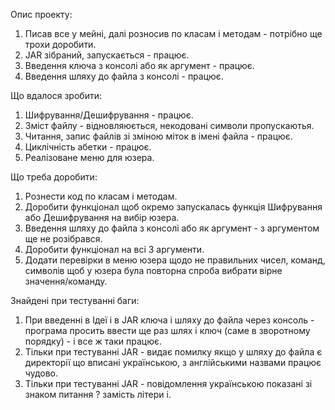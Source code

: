 Опис проекту:
1. Писав все у мейні, далі розносив по класам і методам - потрібно ще трохи доробити.
2. JAR зібраний, запускається - працює.
3. Введення ключа з консолі або як аргумент - працює.
4. Введення шляху до файла з консолі - працює.

Що вдалося зробити:
1. Шифрування/Дешифрування - працює.
2. Зміст файлу - відновляюється, некодовані символи пропускаютья.
3. Читання, запис файлів зі зміною міток в імені файла - працює.
4. Циклічність абетки - працює.
5. Реалізоване меню для юзера.

Що треба доробити:
1. Рознести код по класам і методам.
2. Доробити функціонал щоб окремо запускалась функція Шифрування або Дешифрування на вибір юзера.
3. Введення шляху до файла з консолі або як аргумент - з аргументом ще не розібрався.
4. Доробити функціонал на всі 3 аргументи.
5. Додати перевірки в меню юзера щодо не правильних чисел, команд, символів щоб у юзера була повторна спроба вибрати вірне значення/команду.

Знайдені при тестуванні баги:
1. При введенні в Ідеї і в JAR ключа і шляху до файла через консоль - програма просить ввести ще раз шлях і ключ (саме в зворотному порядку) - і все ж таки працює.
2. Тільки при тестуванні JAR - видає помилку якщо у шляху до файла є директорії що вписані українською, з англійськими назвами працює чудово.
3. Тільки при тестуванні JAR - повідомлення українською показані зі знаком питання ? замість літери і.
